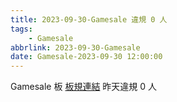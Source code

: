```yaml
---
title: 2023-09-30-Gamesale 違規 0 人
tags:
    - Gamesale
abbrlink: 2023-09-30-Gamesale
date: Gamesale-2023-09-30 12:00:00
---
```

Gamesale 板 [板規連結](https://www.ptt.cc/bbs/Gossiping/M.1637425085.A.07D.html)
昨天違規 0 人
